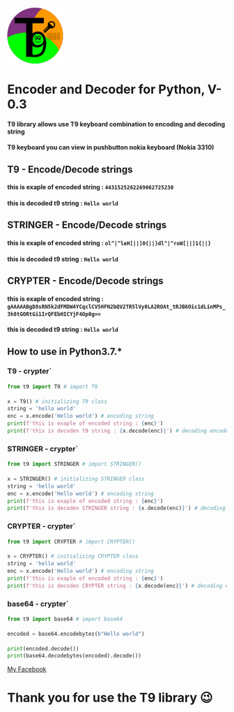 ![Logo](https://github.com/Miskatop/T9/blob/master/T9Logo.png?raw=true)
# Encoder and Decoder for Python, V-0.3
#### T9 library allows use T9 keyboard combination to encoding and decoding string
#### T9 keyboard you can view in pushbutton nokia keyboard (Nokia 3310)

## T9 - Encode/Decode strings
#### this is exaple of encoded string : `4431525262269062725230`
#### this is decoded t9 string : `Hello world`

## STRINGER - Encode/Decode strings
#### this is exaple of encoded string : `ol^|^leH[||]0{||}dl^|^roW[||]1{||}`
#### this is decoded t9 string : `Hello world`

## CRYPTER - Encode/Decode strings
#### this is exaple of encoded string : `gAAAAABgD8sRN5k2dFMDW4YCqclCV5HFN2bQV2TR5lVy0LA2ROAt_tRJB6Oic1dLinMPs_3h8tGORtGi1IrQFEbHICYjF4Op0g==`
#### this is decoded t9 string : `Hello world`

## How to use in Python3.7.*

### T9 - crypter`
```python 
from t9 import T9 # import T9

x = T9() # initializing T9 class
string = 'hello world' 
enc = x.encode('Hello world') # encoding string
print(f'this is exaple of encoded string : {enc}')
print(f'this is decoden t9 string : {x.decode(enc)}') # decoding encoded string
```

### STRINGER - crypter`
```python 
from t9 import STRINGER # import STRINGER()

x = STRINGER() # initializing STRINGER class
string = 'hello world' 
enc = x.encode('Hello world') # encoding string
print(f'this is exaple of encoded string : {enc}')
print(f'this is decoden STRINGER string : {x.decode(enc)}') # decoding encoded string
```

### CRYPTER - crypter`
```python 
from t9 import CRYPTER # import CRYPTER()

x = CRYPTER() # initializing CRYPTER class
string = 'hello world'
enc = x.encode('Hello world') # encoding string
print(f'this is exaple of encoded string : {enc}')
print(f'this is decoden CRYPTER string : {x.decode(enc)}') # decoding encoded string
```

### base64 - crypter`
```python 
from t9 import base64 # import base64

encoded = base64.encodebytes(b"Hello world")

print(encoded.decode())
print(base64.decodebytes(encoded).decode())

```


[My Facebook](https://www.facebook.com/King.of.the.wold.Misha/)

# Thank you for use the T9 library :wink:
